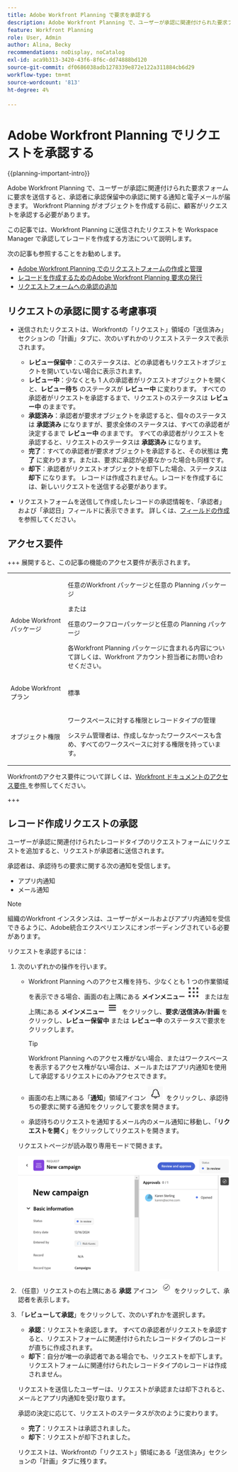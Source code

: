 ```yaml
---
title: Adobe Workfront Planning で要求を承認する
description: Adobe Workfront Planning で、ユーザーが承認に関連付けられた要求フォームに要求を送信すると、承認者に承認保留中の承認に関する通知と電子メールが届きます。 Workfront Planning がオブジェクトを作成する前に、顧客がリクエストを承認する必要があります。
feature: Workfront Planning
role: User, Admin
author: Alina, Becky
recommendations: noDisplay, noCatalog
exl-id: aca9b313-3420-43f6-8f6c-dd74888bd120
source-git-commit: df0686038adb1278339e872e122a311884cb6d29
workflow-type: tm+mt
source-wordcount: '813'
ht-degree: 4%

---
```


# Adobe Workfront Planning でリクエストを承認する

<!--take Preview and Production references at Production time-->

<!-- do you need to add that only workspace owners can view the Submitted/ Planning tab?? - asking team in slack-->

<!--<span class="preview">The highlighted information on this page refers to functionality not yet generally available. It is available only in the Preview environment for all customers. After the monthly releases to Production, the same features are also available in the Production environment for customers who enabled fast releases. </span>   

<span class="preview">For information about fast releases, see [Enable or disable fast releases for your organization](/help/quicksilver/administration-and-setup/set-up-workfront/configure-system-defaults/enable-fast-release-process.md). </span>-->

{{planning-important-intro}}

Adobe Workfront Planning で、ユーザーが承認に関連付けられた要求フォームに要求を送信すると、承認者に承認保留中の承認に関する通知と電子メールが届きます。 Workfront Planning がオブジェクトを作成する前に、顧客がリクエストを承認する必要があります。

この記事では、Workfront Planning に送信されたリクエストを Workspace Manager で承認してレコードを作成する方法について説明します。

次の記事も参照することをお勧めします。

* [Adobe Workfront Planning でのリクエストフォームの作成と管理](/help/quicksilver/planning/requests/create-request-form.md)
* [レコードを作成するためのAdobe Workfront Planning 要求の発行](/help/quicksilver/planning/requests/submit-requests.md)
* [リクエストフォームへの承認の追加](/help/quicksilver/planning/requests/add-approval-to-request-form.md)

## リクエストの承認に関する考慮事項

* 送信されたリクエストは、Workfrontの「リクエスト」領域の「送信済み」セクションの「計画」タブに、次のいずれかのリクエストステータスで表示されます。

   * **レビュー保留中**：このステータスは、どの承認者もリクエストオブジェクトを開いていない場合に表示されます。
   * **レビュー中**：少なくとも 1 人の承認者がリクエストオブジェクトを開くと、**レビュー待ち** のステータスが **レビュー中** に変わります。 すべての承認者がリクエストを承認するまで、リクエストのステータスは **レビュー中** のままです。
   * **承認済み**：承認者が要求オブジェクトを承認すると、個々のステータスは **承認済み** になりますが、要求全体のステータスは、すべての承認者が決定するまで **レビュー中** のままです。 すべての承認者がリクエストを承認すると、リクエストのステータスは **承認済み** になります。
   * **完了**：すべての承認者が要求オブジェクトを承認すると、その状態は **完了** に変わります。または、要求に承認が必要なかった場合も同様です。
   * **却下**：承認者がリクエストオブジェクトを却下した場合、ステータスは **却下** になります。 レコードは作成されません。レコードを作成するには、新しいリクエストを送信する必要があります。

* リクエストフォームを送信して作成したレコードの承認情報を、「承認者」および「承認日」フィールドに表示できます。 詳しくは、[フィールドの作成](/help/quicksilver/planning/fields/create-fields.md)を参照してください。

## アクセス要件

+++ 展開すると、この記事の機能のアクセス要件が表示されます。 

<table style="table-layout:auto"> 
<col> 
</col> 
<col> 
</col> 
<tbody> 
<tr> 
   <td role="rowheader"><p>Adobe Workfront パッケージ</p></td> 
   <td> 
<p>任意のWorkfront パッケージと任意の Planning パッケージ</p>
または
<p>任意のワークフローパッケージと任意の Planning パッケージ</p>
<p>各Workfront Planning パッケージに含まれる内容について詳しくは、Workfront アカウント担当者にお問い合わせください。</p>
   </td> </tr>

</tr> 
  <tr> 
   <td role="rowheader"><p>Adobe Workfront プラン</p></td> 
   <td><p>標準</p> 
  </td> 
  </tr> 
  <tr> 
   <td role="rowheader"><p>オブジェクト権限</p></td> 
   <td>   <p>ワークスペースに対する権限とレコードタイプの管理 </a> </p>  
   <p>システム管理者は、作成しなかったワークスペースも含め、すべてのワークスペースに対する権限を持っています。</p>  </td> 
  </tr>  
</tbody> 
</table>

Workfrontのアクセス要件について詳しくは、[Workfront ドキュメントのアクセス要件 ](/help/quicksilver/administration-and-setup/add-users/access-levels-and-object-permissions/access-level-requirements-in-documentation.md) を参照してください。

+++

## レコード作成リクエストの承認

ユーザーが承認に関連付けられたレコードタイプのリクエストフォームにリクエストを追加すると、リクエストが承認者に送信されます。

承認者は、承認待ちの要求に関する次の通知を受信します。

* アプリ内通知
* メール通知

>[!NOTE]
>
>組織のWorkfront インスタンスは、ユーザーがメールおよびアプリ内通知を受信できるように、Adobe統合エクスペリエンスにオンボーディングされている必要があります。

リクエストを承認するには：

1. 次のいずれかの操作を行います。

   * Workfront Planning へのアクセス権を持ち、少なくとも 1 つの作業領域を表示できる場合、画面の右上隅にある **メインメニュー**![ ドットのメインメニュー ](assets/dots-menu.png) または左上隅にある **メインメニュー**![ ラインのメインメニュー ](assets/lines-menu.png) をクリックし、**要求**/**送信済み**/**計画** をクリックし、**レビュー保留中** または **レビュー中** のステータスで要求をクリックします。

     >[!TIP]
     >
     >Workfront Planning へのアクセス権がない場合、またはワークスペースを表示するアクセス権がない場合は、メールまたはアプリ内通知を使用して承認するリクエストにのみアクセスできます。

   * 画面の右上隅にある「**通知**」領域アイコン ![ 統合シェルの通知領域アイコン ](assets/notifications-area-icon-unified-shell.png) をクリックし、承認待ちの要求に関する通知をクリックして要求を開きます。
   * 承認待ちのリクエストを通知するメール内のメール通知に移動し、「**リクエストを開く**」をクリックしてリクエストを開きます。<!--add the name of the button here, from the email-->

   リクエストページが読み取り専用モードで開きます。

   ![ レビューステータスの読み取り専用リクエストページ ](assets/read-only-reqeust-page-in-review-status.png)

1. （任意）リクエストの右上隅にある **承認** アイコン ![ 承認アイコン ](assets/approvals-icon.png) をクリックして、承認者を表示します。
1. 「**レビューして承認**」をクリックして、次のいずれかを選択します。

   * **承認**：リクエストを承認します。 すべての承認者がリクエストを承認すると、リクエストフォームに関連付けられたレコードタイプのレコードが直ちに作成されます。
   * **却下**：自分が唯一の承認者である場合でも、リクエストを却下します。 リクエストフォームに関連付けられたレコードタイプのレコードは作成されません。

   リクエストを送信したユーザーは、リクエストが承認または却下されると、メールとアプリ内通知を受け取ります。

   承認の決定に応じて、リクエストのステータスが次のように変わります。

   * **完了**：リクエストは承認されました。
   * **却下**：リクエストが却下されました。

   リクエストは、Workfrontの「リクエスト」領域にある「送信済み」セクションの「計画」タブに残ります。
